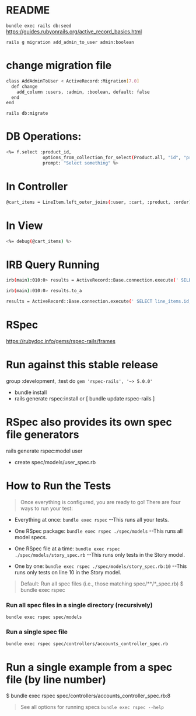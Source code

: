 # README
`bundle exec rails db:seed`
https://guides.rubyonrails.org/active_record_basics.html

`rails g migration add_admin_to_user admin:boolean`
# change migration file
```sh
class AddAdminToUser < ActiveRecord::Migration[7.0]
  def change
    add_column :users, :admin, :boolean, default: false
  end
end
```
`rails db:migrate`

# DB Operations:
```sh
<%= f.select :product_id,
              options_from_collection_for_select(Product.all, "id", "product_name", f.object.product_id), 
              prompt: "Select something" %>
```
# In Controller
```sh
@cart_items = LineItem.left_outer_joins(:user, :cart, :product, :order).group(:product_id).to_sql
```
# In View
```sh
<%= debug(@cart_items) %>
```
# IRB Query Running
```sh
irb(main):010:0> results = ActiveRecord::Base.connection.execute(' SELECT "line_items".* FROM "line_items" LEFT OUTER JOIN "users" ON "users"."id" = "line_items"."user_id" LEFT OUTER JOIN "carts" ON "carts"."id" = "line_items"."cart_id" LEFT OUTER JOIN "products" ON "products"."id" = "line_items"."product_id" LEFT OUTER JOIN "orders" ON "orders"."id" = "line_items"."order_id" GROUP BY "line_items"."product_id" ')
```
```sh
irb(main):010:0> results.to_a
```
```sh
results = ActiveRecord::Base.connection.execute(' SELECT line_items.id, carts.id, carts.status FROM "line_items" LEFT OUTER JOIN "carts" ON "carts"."id" = "line_items"."cart_id" WHERE (line_items.user_id = 5 and carts.status = 1) ')
```
# RSpec

https://rubydoc.info/gems/rspec-rails/frames

# Run against this stable release
group :development, :test do
  `gem 'rspec-rails', '~> 5.0.0'`
  - bundle install
  - rails generate rspec:install or [ bundle update rspec-rails ]

# RSpec also provides its own spec file generators
rails generate rspec:model user
  - create  spec/models/user_spec.rb

# How to Run the Tests
> Once everything is configured, you are ready to go! There are four ways to run your test:

- Everything at once: `bundle exec rspec`
--This runs all your tests.

- One RSpec package: `bundle exec rspec ./spec/models`
--This runs all model specs.

- One RSpec file at a time: `bundle exec rspec ./spec/models/story_spec.rb`
--This runs only tests in the Story model.

- One by one: `bundle exec rspec ./spec/models/story_spec.rb:10`
--This runs only tests on line 10 in the Story model.

> Default: Run all spec files (i.e., those matching spec/**/*_spec.rb)
$ bundle exec rspec

### Run all spec files in a single directory (recursively)
`bundle exec rspec spec/models`
### Run a single spec file
`bundle exec rspec spec/controllers/accounts_controller_spec.rb`
# Run a single example from a spec file (by line number)
$ bundle exec rspec spec/controllers/accounts_controller_spec.rb:8

> See all options for running specs
`bundle exec rspec --help`

